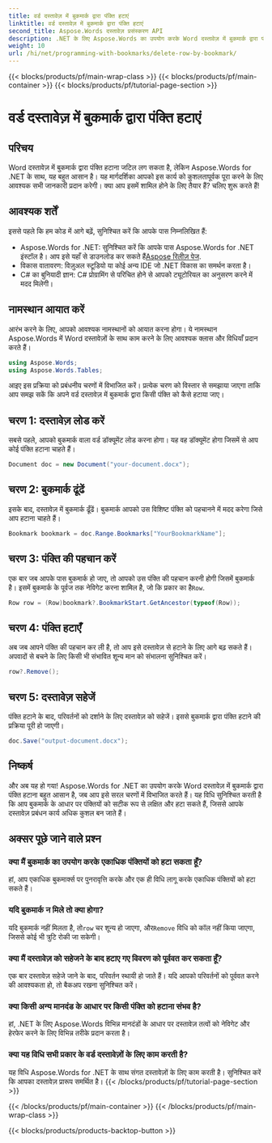 ```yaml
---
title: वर्ड दस्तावेज़ में बुकमार्क द्वारा पंक्ति हटाएं
linktitle: वर्ड दस्तावेज़ में बुकमार्क द्वारा पंक्ति हटाएं
second_title: Aspose.Words दस्तावेज़ प्रसंस्करण API
description: .NET के लिए Aspose.Words का उपयोग करके Word दस्तावेज़ में बुकमार्क द्वारा पंक्ति को हटाने का तरीका जानें। कुशल दस्तावेज़ प्रबंधन के लिए हमारे चरण-दर-चरण मार्गदर्शिका का पालन करें।
weight: 10
url: /hi/net/programming-with-bookmarks/delete-row-by-bookmark/
---
```


{{< blocks/products/pf/main-wrap-class >}}
{{< blocks/products/pf/main-container >}}
{{< blocks/products/pf/tutorial-page-section >}}

# वर्ड दस्तावेज़ में बुकमार्क द्वारा पंक्ति हटाएं

## परिचय

Word दस्तावेज़ में बुकमार्क द्वारा पंक्ति हटाना जटिल लग सकता है, लेकिन Aspose.Words for .NET के साथ, यह बहुत आसान है। यह मार्गदर्शिका आपको इस कार्य को कुशलतापूर्वक पूरा करने के लिए आवश्यक सभी जानकारी प्रदान करेगी। क्या आप इसमें शामिल होने के लिए तैयार हैं? चलिए शुरू करते हैं!

## आवश्यक शर्तें

इससे पहले कि हम कोड में आगे बढ़ें, सुनिश्चित करें कि आपके पास निम्नलिखित हैं:

-  Aspose.Words for .NET: सुनिश्चित करें कि आपके पास Aspose.Words for .NET इंस्टॉल है। आप इसे यहाँ से डाउनलोड कर सकते हैं[Aspose रिलीज़ पेज](https://releases.aspose.com/words/net/).
- विकास वातावरण: विज़ुअल स्टूडियो या कोई अन्य IDE जो .NET विकास का समर्थन करता है।
- C# का बुनियादी ज्ञान: C# प्रोग्रामिंग से परिचित होने से आपको ट्यूटोरियल का अनुसरण करने में मदद मिलेगी।

## नामस्थान आयात करें

आरंभ करने के लिए, आपको आवश्यक नामस्थानों को आयात करना होगा। ये नामस्थान Aspose.Words में Word दस्तावेज़ों के साथ काम करने के लिए आवश्यक क्लास और विधियाँ प्रदान करते हैं।

```csharp
using Aspose.Words;
using Aspose.Words.Tables;
```

आइए इस प्रक्रिया को प्रबंधनीय चरणों में विभाजित करें। प्रत्येक चरण को विस्तार से समझाया जाएगा ताकि आप समझ सकें कि अपने वर्ड दस्तावेज़ में बुकमार्क द्वारा किसी पंक्ति को कैसे हटाया जाए।

## चरण 1: दस्तावेज़ लोड करें

सबसे पहले, आपको बुकमार्क वाला वर्ड डॉक्यूमेंट लोड करना होगा। यह वह डॉक्यूमेंट होगा जिसमें से आप कोई पंक्ति हटाना चाहते हैं।

```csharp
Document doc = new Document("your-document.docx");
```

## चरण 2: बुकमार्क ढूंढें

इसके बाद, दस्तावेज़ में बुकमार्क ढूँढें। बुकमार्क आपको उस विशिष्ट पंक्ति को पहचानने में मदद करेगा जिसे आप हटाना चाहते हैं।

```csharp
Bookmark bookmark = doc.Range.Bookmarks["YourBookmarkName"];
```

## चरण 3: पंक्ति की पहचान करें

 एक बार जब आपके पास बुकमार्क हो जाए, तो आपको उस पंक्ति की पहचान करनी होगी जिसमें बुकमार्क है। इसमें बुकमार्क के पूर्वज तक नेविगेट करना शामिल है, जो कि प्रकार का है`Row`.

```csharp
Row row = (Row)bookmark?.BookmarkStart.GetAncestor(typeof(Row));
```

## चरण 4: पंक्ति हटाएँ

अब जब आपने पंक्ति की पहचान कर ली है, तो आप इसे दस्तावेज़ से हटाने के लिए आगे बढ़ सकते हैं। अपवादों से बचने के लिए किसी भी संभावित शून्य मान को संभालना सुनिश्चित करें।

```csharp
row?.Remove();
```

## चरण 5: दस्तावेज़ सहेजें

पंक्ति हटाने के बाद, परिवर्तनों को दर्शाने के लिए दस्तावेज़ को सहेजें। इससे बुकमार्क द्वारा पंक्ति हटाने की प्रक्रिया पूरी हो जाएगी।

```csharp
doc.Save("output-document.docx");
```

## निष्कर्ष

और अब यह हो गया! Aspose.Words for .NET का उपयोग करके Word दस्तावेज़ में बुकमार्क द्वारा पंक्ति हटाना बहुत आसान है, जब आप इसे सरल चरणों में विभाजित करते हैं। यह विधि सुनिश्चित करती है कि आप बुकमार्क के आधार पर पंक्तियों को सटीक रूप से लक्षित और हटा सकते हैं, जिससे आपके दस्तावेज़ प्रबंधन कार्य अधिक कुशल बन जाते हैं।

## अक्सर पूछे जाने वाले प्रश्न

### क्या मैं बुकमार्क का उपयोग करके एकाधिक पंक्तियों को हटा सकता हूँ?
हां, आप एकाधिक बुकमार्क्स पर पुनरावृत्ति करके और एक ही विधि लागू करके एकाधिक पंक्तियों को हटा सकते हैं।

### यदि बुकमार्क न मिले तो क्या होगा?
 यदि बुकमार्क नहीं मिलता है, तो`row` चर शून्य हो जाएगा, और`Remove` विधि को कॉल नहीं किया जाएगा, जिससे कोई भी त्रुटि रोकी जा सकेगी।

### क्या मैं दस्तावेज़ को सहेजने के बाद हटाए गए विवरण को पूर्ववत कर सकता हूँ?
एक बार दस्तावेज़ सहेजे जाने के बाद, परिवर्तन स्थायी हो जाते हैं। यदि आपको परिवर्तनों को पूर्ववत करने की आवश्यकता हो, तो बैकअप रखना सुनिश्चित करें।

### क्या किसी अन्य मानदंड के आधार पर किसी पंक्ति को हटाना संभव है?
हां, .NET के लिए Aspose.Words विभिन्न मानदंडों के आधार पर दस्तावेज़ तत्वों को नेविगेट और हेरफेर करने के लिए विभिन्न तरीके प्रदान करता है।

### क्या यह विधि सभी प्रकार के वर्ड दस्तावेज़ों के लिए काम करती है?
यह विधि Aspose.Words for .NET के साथ संगत दस्तावेज़ों के लिए काम करती है। सुनिश्चित करें कि आपका दस्तावेज़ प्रारूप समर्थित है।
{{< /blocks/products/pf/tutorial-page-section >}}

{{< /blocks/products/pf/main-container >}}
{{< /blocks/products/pf/main-wrap-class >}}

{{< blocks/products/products-backtop-button >}}
